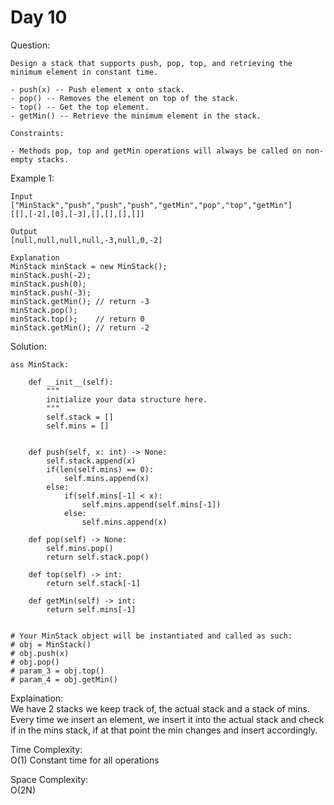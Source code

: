 # Day 10

Question:  
```
Design a stack that supports push, pop, top, and retrieving the minimum element in constant time.

- push(x) -- Push element x onto stack.
- pop() -- Removes the element on top of the stack.
- top() -- Get the top element.
- getMin() -- Retrieve the minimum element in the stack.

Constraints:

- Methods pop, top and getMin operations will always be called on non-empty stacks.

```

Example 1:  
```
Input
["MinStack","push","push","push","getMin","pop","top","getMin"]
[[],[-2],[0],[-3],[],[],[],[]]

Output
[null,null,null,null,-3,null,0,-2]

Explanation
MinStack minStack = new MinStack();
minStack.push(-2);
minStack.push(0);
minStack.push(-3);
minStack.getMin(); // return -3
minStack.pop();
minStack.top();    // return 0
minStack.getMin(); // return -2
```


Solution: 

```python3
ass MinStack:

    def __init__(self):
        """
        initialize your data structure here.
        """
        self.stack = []
        self.mins = []
        

    def push(self, x: int) -> None:
        self.stack.append(x)
        if(len(self.mins) == 0):
            self.mins.append(x)
        else:
            if(self.mins[-1] < x):
                self.mins.append(self.mins[-1])
            else:
                self.mins.append(x)

    def pop(self) -> None:
        self.mins.pop()
        return self.stack.pop()

    def top(self) -> int:
        return self.stack[-1]

    def getMin(self) -> int:
        return self.mins[-1]


# Your MinStack object will be instantiated and called as such:
# obj = MinStack()
# obj.push(x)
# obj.pop()
# param_3 = obj.top()
# param_4 = obj.getMin()
```

Explaination:  
We have 2 stacks we keep track of, the actual stack and a stack of mins.  
Every time we insert an element, we insert it into the actual stack and check if in the mins stack, if at that point the min changes and insert accordingly.  

Time Complexity:  
O(1) Constant time for all operations

Space Complexity:  
O(2N)
